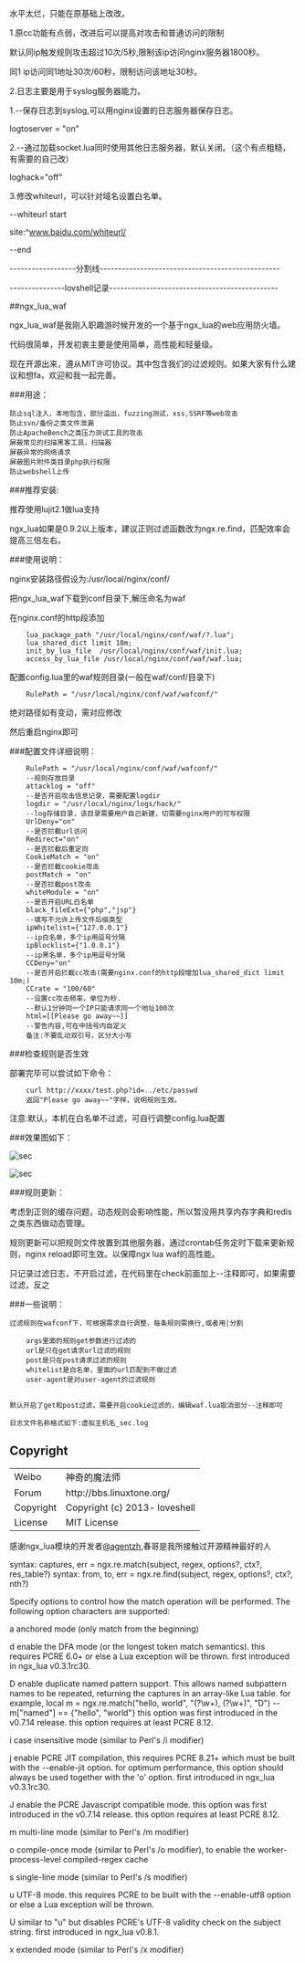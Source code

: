 水平太烂，只能在原基础上改改。

1.原cc功能有点弱，改进后可以提高对攻击和普通访问的限制

默认同ip触发规则攻击超过10次/5秒,限制该ip访问nginx服务器1800秒。

同1 ip访问同1地址30次/60秒，限制访问该地址30秒。

2.日志主要是用于syslog服务器能力。

 1.--保存日志到syslog,可以用nginx设置的日志服务器保存日志。

 logtoserver = "on"

2.--通过加载socket.lua同时使用其他日志服务器，默认关闭。（这个有点粗糙，有需要的自己改）

loghack="off"

3.修改whiteurl，可以针对域名设置白名单。

--whiteurl start

site:^www.baidu.com/whiteurl/

--end


------------------分割线-------------------------------------------------

---------------lovshell记录----------------------------------------------

##ngx_lua_waf

ngx_lua_waf是我刚入职趣游时候开发的一个基于ngx_lua的web应用防火墙。

代码很简单，开发初衷主要是使用简单，高性能和轻量级。

现在开源出来，遵从MIT许可协议。其中包含我们的过滤规则。如果大家有什么建议和想fa，欢迎和我一起完善。

###用途：
    	
	防止sql注入，本地包含，部分溢出，fuzzing测试，xss,SSRF等web攻击
	防止svn/备份之类文件泄漏
	防止ApacheBench之类压力测试工具的攻击
	屏蔽常见的扫描黑客工具，扫描器
	屏蔽异常的网络请求
	屏蔽图片附件类目录php执行权限
	防止webshell上传

###推荐安装:

推荐使用lujit2.1做lua支持

ngx_lua如果是0.9.2以上版本，建议正则过滤函数改为ngx.re.find，匹配效率会提高三倍左右。


###使用说明：

nginx安装路径假设为:/usr/local/nginx/conf/

把ngx_lua_waf下载到conf目录下,解压命名为waf

在nginx.conf的http段添加

		lua_package_path "/usr/local/nginx/conf/waf/?.lua";
        lua_shared_dict limit 10m;
        init_by_lua_file  /usr/local/nginx/conf/waf/init.lua; 
    	access_by_lua_file /usr/local/nginx/conf/waf/waf.lua;

配置config.lua里的waf规则目录(一般在waf/conf/目录下)

        RulePath = "/usr/local/nginx/conf/waf/wafconf/"

绝对路径如有变动，需对应修改

然后重启nginx即可


###配置文件详细说明：

    	RulePath = "/usr/local/nginx/conf/waf/wafconf/"
        --规则存放目录
        attacklog = "off"
        --是否开启攻击信息记录，需要配置logdir
        logdir = "/usr/local/nginx/logs/hack/"
        --log存储目录，该目录需要用户自己新建，切需要nginx用户的可写权限
        UrlDeny="on"
        --是否拦截url访问
        Redirect="on"
        --是否拦截后重定向
        CookieMatch = "on"
        --是否拦截cookie攻击
        postMatch = "on" 
        --是否拦截post攻击
        whiteModule = "on" 
        --是否开启URL白名单
        black_fileExt={"php","jsp"}
        --填写不允许上传文件后缀类型
        ipWhitelist={"127.0.0.1"}
        --ip白名单，多个ip用逗号分隔
        ipBlocklist={"1.0.0.1"}
        --ip黑名单，多个ip用逗号分隔
        CCDeny="on"
        --是否开启拦截cc攻击(需要nginx.conf的http段增加lua_shared_dict limit 10m;)
        CCrate = "100/60"
        --设置cc攻击频率，单位为秒.
        --默认1分钟同一个IP只能请求同一个地址100次
        html=[[Please go away~~]]
        --警告内容,可在中括号内自定义
        备注:不要乱动双引号，区分大小写
        
###检查规则是否生效

部署完毕可以尝试如下命令：        
  
        curl http://xxxx/test.php?id=../etc/passwd
        返回"Please go away~~"字样，说明规则生效。

注意:默认，本机在白名单不过滤，可自行调整config.lua配置


###效果图如下：

![sec](http://i.imgur.com/wTgOcm2.png)

![sec](http://i.imgur.com/DqU30au.png)

###规则更新：

考虑到正则的缓存问题，动态规则会影响性能，所以暂没用共享内存字典和redis之类东西做动态管理。

规则更新可以把规则文件放置到其他服务器，通过crontab任务定时下载来更新规则，nginx reload即可生效。以保障ngx lua waf的高性能。

只记录过滤日志，不开启过滤，在代码里在check前面加上--注释即可，如果需要过滤，反之

###一些说明：

	过滤规则在wafconf下，可根据需求自行调整，每条规则需换行,或者用|分割
	
		args里面的规则get参数进行过滤的
		url是只在get请求url过滤的规则		
		post是只在post请求过滤的规则		
		whitelist是白名单，里面的url匹配到不做过滤		
		user-agent是对user-agent的过滤规则
	

	默认开启了get和post过滤，需要开启cookie过滤的，编辑waf.lua取消部分--注释即可
	
	日志文件名称格式如下:虚拟主机名_sec.log


## Copyright

<table>
  <tr>
    <td>Weibo</td><td>神奇的魔法师</td>
  </tr>
  <tr>
    <td>Forum</td><td>http://bbs.linuxtone.org/</td>
  </tr>
  <tr>
    <td>Copyright</td><td>Copyright (c) 2013- loveshell</td>
  </tr>
  <tr>
    <td>License</td><td>MIT License</td>
  </tr>
</table>
	
感谢ngx_lua模块的开发者[@agentzh](https://github.com/agentzh/),春哥是我所接触过开源精神最好的人


syntax: captures, err = ngx.re.match(subject, regex, options?, ctx?, res_table?)
syntax: from, to, err = ngx.re.find(subject, regex, options?, ctx?, nth?)

Specify options to control how the match operation will be performed. The following option characters are supported:

a             anchored mode (only match from the beginning)

d             enable the DFA mode (or the longest token match semantics).
              this requires PCRE 6.0+ or else a Lua exception will be thrown.
              first introduced in ngx_lua v0.3.1rc30.

D             enable duplicate named pattern support. This allows named
              subpattern names to be repeated, returning the captures in
              an array-like Lua table. for example,
                local m = ngx.re.match("hello, world",
                                       "(?<named>\w+), (?<named>\w+)",
                                       "D")
                -- m["named"] == {"hello", "world"}
              this option was first introduced in the v0.7.14 release.
              this option requires at least PCRE 8.12.

i             case insensitive mode (similar to Perl's /i modifier)

j             enable PCRE JIT compilation, this requires PCRE 8.21+ which
              must be built with the --enable-jit option. for optimum performance,
              this option should always be used together with the 'o' option.
              first introduced in ngx_lua v0.3.1rc30.

J             enable the PCRE Javascript compatible mode. this option was
              first introduced in the v0.7.14 release. this option requires
              at least PCRE 8.12.

m             multi-line mode (similar to Perl's /m modifier)

o             compile-once mode (similar to Perl's /o modifier),
              to enable the worker-process-level compiled-regex cache

s             single-line mode (similar to Perl's /s modifier)

u             UTF-8 mode. this requires PCRE to be built with
              the --enable-utf8 option or else a Lua exception will be thrown.

U             similar to "u" but disables PCRE's UTF-8 validity check on
              the subject string. first introduced in ngx_lua v0.8.1.

x             extended mode (similar to Perl's /x modifier)
